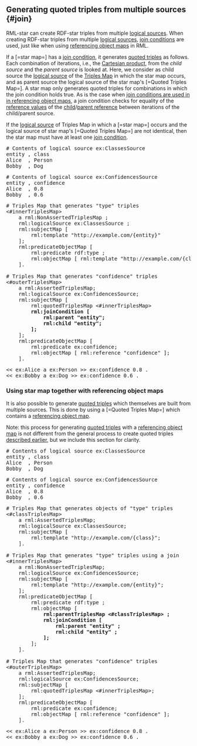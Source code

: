 ## Generating quoted triples from multiple sources {#join}

RML-star can create RDF-star triples from multiple [logical sources](https://rml.io/specs/rml/#logical-source).
When creating RDF-star triples from multiple [logical sources](https://rml.io/specs/rml/#logical-source), [join conditions](https://rml.io/specs/rml/#join-condition) are used, just like when using [referencing object maps](https://rml.io/specs/rml/#referencing-object-map) in RML.

If a [=star map=] has a [join condition](https://rml.io/specs/rml/#join-condition), it generates [quoted triples](https://www.w3.org/2021/12/rdf-star.html#dfn-quoted) as follows. Each combination of iterations, i.e., the [Cartesian product](https://en.wikipedia.org/wiki/Cartesian_product), from the *child source* and the *parent source* is looked at. Here, we consider as child source the [logical source](https://rml.io/specs/rml/#logical-source) of the [Triples Map](https://rml.io/specs/rml/#triples-map) in which the star map occurs, and as parent source the logical source of the star map's [=Quoted Triples Map=]. A star map only generates quoted triples for combinations in which the join condition holds true. As is the case when [join conditions are used in in referencing object maps](https://rml.io/specs/rml/#logical-join), a join condition checks for equality of the [reference values](https://rml.io/specs/rml/#reference-value) of the [child](https://rml.io/specs/rml/#child-reference)/[parent reference](https://rml.io/specs/rml/#parent-reference) between iterations of the child/parent source.

<!--Following criterion is taken almost verbatim from the RML spec, mutatis mutandi: https://rml.io/specs/rml/#parent-query -->
If the [logical source](https://rml.io/specs/rml/#logical-source) of Triples Map in which a [=star map=] occurs and the logical source of star map's [=Quoted Triples Map=] are not identical, then the star map must have at least one [join condition](https://rml.io/specs/rml/#join-condition).

<pre class="ex-input">
# Contents of logical source ex:ClassesSource
entity , class
Alice  , Person
Bobby  , Dog
</pre>

<pre class="ex-input">
# Contents of logical source ex:ConfidencesSource
entity , confidence
Alice  , 0.8
Bobby  , 0.6
</pre>

<pre class="ex-mapping nohighlight">
# Triples Map that generates "type" triples
<#innerTriplesMap>
    a rml:NonAssertedTriplesMap ;
    rml:logicalSource ex:ClassesSource ;
    rml:subjectMap [
        rml:template "http://example.com/{entity}"
    ];
    rml:predicateObjectMap [
        rml:predicate rdf:type ;
        rml:objectMap [ rml:template "http://example.com/{class}" ]
    ].

# Triples Map that generates "confidence" triples
<#outerTriplesMap>
    a rml:AssertedTriplesMap;
    rml:logicalSource ex:ConfidencesSource;
    rml:subjectMap [
        rml:quotedTriplesMap <#innerTriplesMap>
        <b>rml:joinCondition [
            rml:parent "entity";
            rml:child "entity";
        ];</b>
    ];
    rml:predicateObjectMap [
        rml:predicate ex:confidence;
        rml:objectMap [ rml:reference "confidence" ];
    ].
</pre>

<pre class="ex-output">
<< ex:Alice a ex:Person >> ex:confidence 0.8 .
<< ex:Bobby a ex:Dog >> ex:confidence 0.6 .
</pre>

### Using star map together with referencing object maps

It is also possible to generate [quoted triples](https://www.w3.org/2021/12/rdf-star.html#dfn-quoted) which themselves are built from multiple sources.
This is done by using a [=Quoted Triples Map=] which contains a [referencing object map](https://rml.io/specs/rml/#referencing-object-map).

Note: this process for generating [quoted triples](https://www.w3.org/2021/12/rdf-star.html#dfn-quoted) with a [referencing object map](https://rml.io/specs/rml/#referencing-object-map) is not different from the general process to create quoted triples [described earlier](#quoted), but we include this section for clarity.

<pre class="ex-input">
# Contents of logical source ex:ClassesSource
entity , class
Alice  , Person
Bobby  , Dog
</pre>

<pre class="ex-input">
# Contents of logical source ex:ConfidencesSource
entity , confidence
Alice  , 0.8
Bobby  , 0.6
</pre>

<pre class="ex-mapping nohighlight">
# Triples Map that generates objects of "type" triples
<#classTriplesMap>
    a rml:AssertedTriplesMap;
    rml:logicalSource ex:ClassesSource;
    rml:subjectMap [
        rml:template "http://example.com/{class}";
    ].

# Triples Map that generates "type" triples using a join
<#innerTriplesMap>
    a rml:NonAssertedTriplesMap;
    rml:logicalSource ex:ConfidencesSource;
    rml:subjectMap [
        rml:template "http://example.com/{entity}";
    ];
    rml:predicateObjectMap [
        rml:predicate rdf:type ;
        rml:objectMap [
            <b>rml:parentTriplesMap <#classTriplesMap> ;
            rml:joinCondition [
                rml:parent "entity" ;
                rml:child "entity" ;
            ];</b>
        ];
    ].

# Triples Map that generates "confidence" triples
<#outerTriplesMap>
    a rml:AssertedTriplesMap;
    rml:logicalSource ex:ConfidencesSource;
    rml:subjectMap [
        rml:quotedTriplesMap <#innerTriplesMap>;
    ];
    rml:predicateObjectMap [
        rml:predicate ex:confidence;
        rml:objectMap [ rml:reference "confidence" ];
    ].
</pre>

<pre class="ex-output">
<< ex:Alice a ex:Person >> ex:confidence 0.8 .
<< ex:Bobby a ex:Dog >> ex:confidence 0.6 .
</pre>
